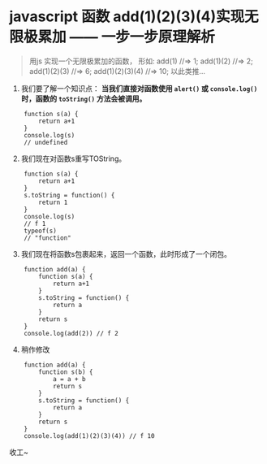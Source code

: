#   javascript 函数 add(1)(2)(3)(4)实现无限极累加 —— 一步一步原理解析
>   用js 实现一个无限极累加的函数， 形如:
>   add(1) //=> 1; 
>   add(1)(2)  //=> 2; 
>   add(1)(2)(3) //=>  6; 
>   add(1)(2)(3)(4) //=> 10; 
>   以此类推...

1. 我们要了解一个知识点： **当我们直接对函数使用 `alert()` 或 `console.log()` 时，函数的 `toString()` 方法会被调用。**
```
    function s(a) {
		return a+1
	}
	console.log(s)
    // undefined
```
2. 我们现在对函数s重写TOString。
```
    function s(a) {
		return a+1
	}
    s.toString = function() {
        return 1
    }
	console.log(s)
    // f 1
    typeof(s)
    // "function"
```
3.  我们现在将函数s包裹起来，返回一个函数，此时形成了一个闭包。
```
    function add(a) {
        function s(a) {
		    return a+1
        }
        s.toString = function() {
            return a
        }
        return s
    }
    console.log(add(2)) // f 2
```
4.  稍作修改
```
    function add(a) {
        function s(b) {
            a = a + b
		    return s
        }
        s.toString = function() {
            return a
        }
        return s
    }
    console.log(add(1)(2)(3)(4)) // f 10
``` 
收工~